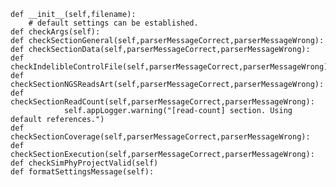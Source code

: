     def __init__(self,filename):
        # default settings can be established.
    def checkArgs(self):
    def checkSectionGeneral(self,parserMessageCorrect,parserMessageWrong):
    def checkSectionData(self,parserMessageCorrect,parserMessageWrong):
    def checkIndelibleControlFile(self,parserMessageCorrect,parserMessageWrong):
    def checkSectionNGSReadsArt(self,parserMessageCorrect,parserMessageWrong):
    def checkSectionReadCount(self,parserMessageCorrect,parserMessageWrong):
                self.appLogger.warning("[read-count] section. Using default references.")
    def checkSectionCoverage(self,parserMessageCorrect,parserMessageWrong):
    def checkSectionExecution(self,parserMessageCorrect,parserMessageWrong):
    def checkSimPhyProjectValid(self)
    def formatSettingsMessage(self):
